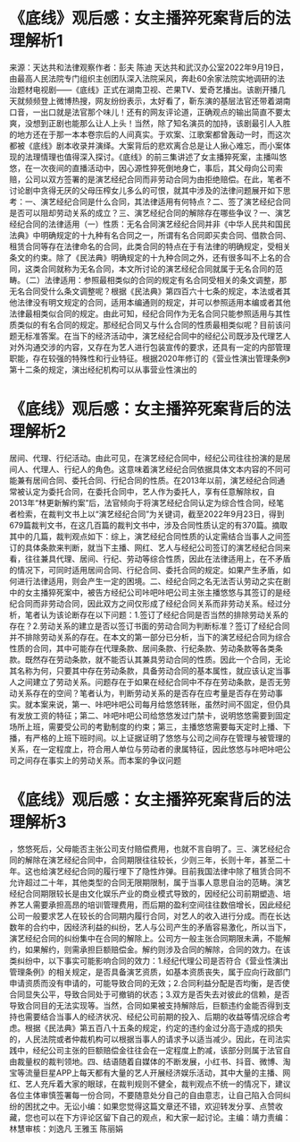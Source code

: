 # 《底线》观后感：女主播猝死案背后的法理解析1

来源：天达共和法律观察作者：彭夫 陈迪 天达共和武汉办公室2022年9月19日，由最高人民法院专门组织主创团队深入法院采风，奔赴60余家法院实地调研的法治题材电视剧——《底线》正式在湖南卫视、芒果TV、爱奇艺播出。该剧开播几天就频频登上微博热搜，网友纷纷表示，太好看了，靳东演的基层法官还带着湖南口音，一出口就是法官那个味儿！还有的网友评论道，正确观点的输出简直不要太爽，没想到正剧也能那么让人上头！当然，除了知名演员的加持，该剧最引人入胜的地方还在于那一本本卷宗后的人间真实。于欢案、江歌案都曾轰动一时，而这次都被《底线》剧本收录并演绎。大案背后的悲欢离合总是让人揪心难忘，而小案体现的法理情理也值得深入探讨。《底线》的前三集讲述了女主播猝死案，主播叫悠悠，在一次夜间的直播活动中，因心源性猝死倒地身亡，事后，其父母向公司索赔，公司以双方签署的是演艺经纪合同而非劳动合同为由拒绝赔偿。在此，笔者不讨论剧中贪得无厌的父母压榨女儿多么的可恨，就其中涉及的法律问题展开如下思考：一、演艺经纪合同是什么合同，其法律适用有何特点？二、签了演艺经纪合同是否可以阻却劳动关系的成立？三、演艺经纪合同的解除存在哪些争议？一、演艺经纪合同的法律适用（一）性质：无名合同演艺经纪合同并非《中华人民共和国民法典》中明确规定的十九种有名合同之一，所谓有名合同即买卖合同、借款合同、租赁合同等存在法律命名的合同，此类合同的特点在于有法律的明确规定，受相关条文的约束。除了《民法典》明确规定的十九种合同之外，还有很多叫不上名的合同，这类合同就称为无名合同，本文所讨论的演艺经纪合同就属于无名合同的范畴。（二）法律适用：参照最相类似的合同的规定有名合同受相关的条文调整，那无名合同受什么条文调整呢？根据《民法典》第四百六十七条的规定，本法或者其他法律没有明文规定的合同，适用本编通则的规定，并可以参照适用本编或者其他法律最相类似合同的规定。由此可知，经纪合同作为无名合同只能参照适用与其性质类似的有名合同的规定。那经纪合同又与什么合同的性质最相类似呢？目前该问题无标准答案。在当下的经济活动中，演艺经纪合同中的经纪公司既涉及代理艺人对外沟通交涉的内容，又存在为艺人进行包装宣传的要求，还具有一定的内部管理职能，存在较强的特殊性和行业特征。根据2020年修订的《营业性演出管理条例》第十二条的规定，演出经纪机构可以从事营业性演出的

# 《底线》观后感：女主播猝死案背后的法理解析2

居间、代理、行纪活动。由此可见，在演艺经纪合同中，经纪公司往往扮演的是居间人、代理人、行纪人的角色。这意味着演艺经纪合同依据具体文本内容的不同可能兼有居间合同、委托合同、行纪合同的性质。在2013年以前，演艺经纪合同通常被认定为委托合同，在委托合同中，艺人作为委托人，享有任意解除权，自2013年“林更新解约案”后，法官倾向于将演艺经纪合同认定为综合性合同，经笔者检索，在裁判文书上以“演艺经纪合同”为关键词，截至2022年9月23日，得到679篇裁判文书，在这几百篇的裁判文书中，涉及合同性质认定的有370篇。摘取其中的几篇，裁判观点如下：综上，演艺经纪合同性质的认定需结合当事人之间签订的具体条款来判断，就当下主播、网红、艺人与经纪公司签订的演艺经纪合同来看，往往兼具代理、居间、行纪、劳动等综合性质，因此在法律适用上，在不矛盾的情况下，可同时适用居间合同、行纪合同、委托合同的规定。如果产生矛盾，如何进行法律适用，则会产生一定的困境。二、经纪合同之名无法否认劳动之实在剧中的女主播猝死案中，被告方经纪公司咔吧咔吧公司主张主播悠悠与其签订的是经纪合同而非劳动合同，因此双方之间仅形成了经纪合同关系而非劳动关系。经过分析，笔者认为该论断存在以下问题：1.签订了经纪合同是否当然的排除劳动关系的存在？2.劳动关系的建立是否以签订书面的劳动合同为判断标准？签订了经纪合同并不排除劳动关系的存在。在本文的第一部分已分析，当下的演艺经纪合同为综合性质的合同，其中可能存在代理条款、居间条款、行纪条款、劳动条款等各类条款。既然存在劳动条款，就不能否认其兼具劳动合同的性质。因此一个合同，无论其名称为何，只要其中存在劳动条款，具备劳动合同的基本属性，就应该认定当事人之间建立了劳动关系。问题存在于如果在经纪合同中不存在劳动条款，是否无劳动关系存在的空间？笔者认为，判断劳动关系的是否存在应考量是否存在劳动事实。就本案来说，第一、咔吧咔吧公司每月给悠悠转账，虽然时间不固定，但仍具有发放工资的特征；第二、咔吧咔吧公司给悠悠发过门禁卡，说明悠悠需要到固定场所上班，需要受公司的考勤制度的约束；第三，主播悠悠需要每天定时上播、下播，有严格的上班下班时间。以上证据证明了悠悠与公司之间存在管理与被管理的关系，在一定程度上，符合用人单位与劳动者的隶属特征，因此悠悠与咔吧咔吧公司之间存在事实上的劳动关系。而本案的争议问题

# 《底线》观后感：女主播猝死案背后的法理解析3

，悠悠死后，父母能否主张公司支付赔偿费用，也就不言自明了。三、演艺经纪合同的解除在演艺经纪合同中，合同期限往往较长，少则三年，长则十年，甚至二十年。这也给演艺经纪合同的履行埋下了隐性炸弹。目前我国法律中除了租赁合同不允许超过二十年，其他类型的合同无限期限制，属于当事人意思自治的范畴。演艺经纪合同期限较长是由文化娱乐产业的商业模式导致的，因经纪公司前期塑造、培养艺人需要承担高昂的培训管理费用，而后期的盈利空间往往数倍增长，因此经纪公司一般要求艺人在较长的合同期内履行合同，对艺人的收入进行分成。而在长达数年的合约中，因经济利益的纠纷，艺人与公司产生的矛盾容易激化，所以当下，演艺经纪合同的纠纷集中在合同的解除上。公司方一般主张合同期限未满，不能解约，如果解约，则需承担巨额赔偿金。解约则涉及合同的解除，合同的效力。在该类纠纷中，以下事实可能影响合同的效力：1.经纪代理公司是否符合《营业性演出管理条例》的相关规定，是否具备演艺资质，如基本资质丧失，属于应向行政部门申请资质而没有申请的，可能导致合同的无效；2.合同利益分配是否均衡，是否使合同显失公平，导致合同处于可撤销的状态；3.双方是否失去对彼此的信赖，是否导致合同目的无法实现等。当然，合同如果被支持解除后，巨额违约金能否得到支持也需要结合当事人的经济状况、经纪公司前期的投入、后期的收益等情况综合考虑。根据《民法典》第五百八十五条的规定，约定的违约金过分高于造成的损失的，人民法院或者仲裁机构可以根据当事人的请求予以适当减少。因此，在司法实践中，经纪公司主张的巨额赔偿金往往会在一定程度上酌减，该部分则属于法官自由裁量权的裁判领地。四、结语随着自媒体的不断发展，小红书、抖音、微博、淘宝等流量巨星APP上每天都有大量的艺人开展经济娱乐活动，其中大量的主播、网红、艺人充斥着大家的眼球，在裁判规则不健全，裁判观点不统一的情况下，建议各位主体审慎签署每一份合同，不要随意处分自己的自由意志，让自己陷入合同纠纷的困扰之中。无讼小编：如果您觉得这篇文章还不错，欢迎转发分享、点赞收藏，您也可以在下方评论区留下自己的观点，和大家一起讨论。主编：靖力责编：林慧审核：刘逸凡 王雅玉 陈丽娟 

